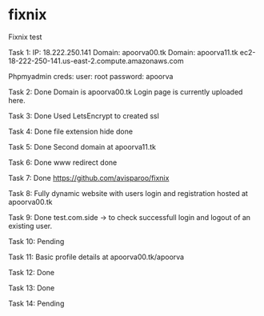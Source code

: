 # fixnix
Fixnix test

Task 1:
IP: 18.222.250.141
Domain: apoorva00.tk
Domain: apoorva11.tk 
ec2-18-222-250-141.us-east-2.compute.amazonaws.com

Phpmyadmin creds:
user: root
password: apoorva

Task 2: Done
Domain is apoorva00.tk
Login page is currently uploaded here.

Task 3: Done
Used LetsEncrypt to created ssl

Task 4: Done
file extension hide done

Task 5: Done
Second domain at apoorva11.tk 

Task 6: Done
www redirect done

Task 7: Done
https://github.com/avisparoo/fixnix

Task 8: Fully dynamic website with users login and registration hosted at apoorva00.tk

Task 9: Done
test.com.side -> to check successfull login and logout of an existing user.

Task 10: Pending

Task 11: Basic profile details at apoorva00.tk/apoorva

Task 12: Done

Task 13: Done

Task 14: Pending


